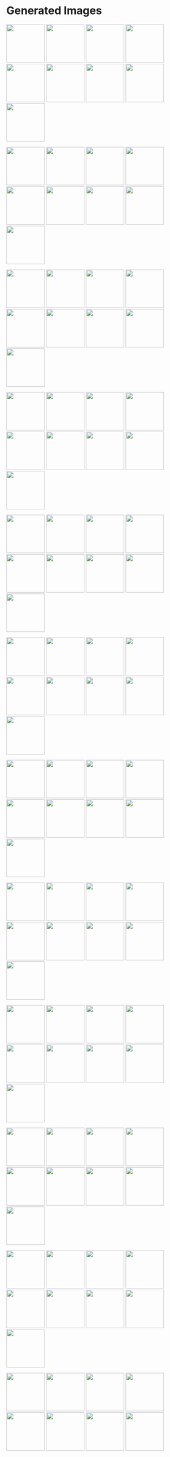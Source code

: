 # Generated Images



<img src="2025_09_15_01.webp" width="100"/> <img src="2025_09_15_02.webp" width="100"/> <img src="2025_09_15_03.webp" width="100"/> <img src="2025_09_15_04.webp" width="100"/> <img src="2025_09_15_05.webp" width="100"/> <img src="2025_09_15_06.webp" width="100"/> <img src="2025_09_15_07.webp" width="100"/> <img src="2025_09_15_08.webp" width="100"/> <img src="2025_09_15_09.webp" width="100"/>

<img src="2025_09_15_10.webp" width="100"/> <img src="2025_09_15_100.webp" width="100"/> <img src="2025_09_15_101.webp" width="100"/> <img src="2025_09_15_102.webp" width="100"/> <img src="2025_09_15_103.webp" width="100"/> <img src="2025_09_15_104.webp" width="100"/> <img src="2025_09_15_105.webp" width="100"/> <img src="2025_09_15_106.webp" width="100"/> <img src="2025_09_15_107.webp" width="100"/>

<img src="2025_09_15_11.webp" width="100"/> <img src="2025_09_15_12.webp" width="100"/> <img src="2025_09_15_13.webp" width="100"/> <img src="2025_09_15_14.webp" width="100"/> <img src="2025_09_15_15.webp" width="100"/> <img src="2025_09_15_16.webp" width="100"/> <img src="2025_09_15_17.webp" width="100"/> <img src="2025_09_15_18.webp" width="100"/> <img src="2025_09_15_19.webp" width="100"/>

<img src="2025_09_15_20.webp" width="100"/> <img src="2025_09_15_21.webp" width="100"/> <img src="2025_09_15_22.webp" width="100"/> <img src="2025_09_15_23.webp" width="100"/> <img src="2025_09_15_24.webp" width="100"/> <img src="2025_09_15_25.webp" width="100"/> <img src="2025_09_15_26.webp" width="100"/> <img src="2025_09_15_27.webp" width="100"/> <img src="2025_09_15_28.webp" width="100"/>

<img src="2025_09_15_29.webp" width="100"/> <img src="2025_09_15_30.webp" width="100"/> <img src="2025_09_15_31.webp" width="100"/> <img src="2025_09_15_32.webp" width="100"/> <img src="2025_09_15_33.webp" width="100"/> <img src="2025_09_15_34.webp" width="100"/> <img src="2025_09_15_35.webp" width="100"/> <img src="2025_09_15_36.webp" width="100"/> <img src="2025_09_15_37.webp" width="100"/>

<img src="2025_09_15_38.webp" width="100"/> <img src="2025_09_15_39.webp" width="100"/> <img src="2025_09_15_40.webp" width="100"/> <img src="2025_09_15_41.webp" width="100"/> <img src="2025_09_15_42.webp" width="100"/> <img src="2025_09_15_43.webp" width="100"/> <img src="2025_09_15_44.webp" width="100"/> <img src="2025_09_15_45.webp" width="100"/> <img src="2025_09_15_46.webp" width="100"/>

<img src="2025_09_15_47.webp" width="100"/> <img src="2025_09_15_48.webp" width="100"/> <img src="2025_09_15_49.webp" width="100"/> <img src="2025_09_15_50.webp" width="100"/> <img src="2025_09_15_51.webp" width="100"/> <img src="2025_09_15_52.webp" width="100"/> <img src="2025_09_15_53.webp" width="100"/> <img src="2025_09_15_54.webp" width="100"/> <img src="2025_09_15_55.webp" width="100"/>

<img src="2025_09_15_56.webp" width="100"/> <img src="2025_09_15_57.webp" width="100"/> <img src="2025_09_15_58.webp" width="100"/> <img src="2025_09_15_59.webp" width="100"/> <img src="2025_09_15_60.webp" width="100"/> <img src="2025_09_15_61.webp" width="100"/> <img src="2025_09_15_62.webp" width="100"/> <img src="2025_09_15_63.webp" width="100"/> <img src="2025_09_15_64.webp" width="100"/>

<img src="2025_09_15_65.webp" width="100"/> <img src="2025_09_15_66.webp" width="100"/> <img src="2025_09_15_67.webp" width="100"/> <img src="2025_09_15_68.webp" width="100"/> <img src="2025_09_15_69.webp" width="100"/> <img src="2025_09_15_70.webp" width="100"/> <img src="2025_09_15_71.webp" width="100"/> <img src="2025_09_15_72.webp" width="100"/> <img src="2025_09_15_73.webp" width="100"/>

<img src="2025_09_15_74.webp" width="100"/> <img src="2025_09_15_75.webp" width="100"/> <img src="2025_09_15_76.webp" width="100"/> <img src="2025_09_15_77.webp" width="100"/> <img src="2025_09_15_78.webp" width="100"/> <img src="2025_09_15_79.webp" width="100"/> <img src="2025_09_15_80.webp" width="100"/> <img src="2025_09_15_81.webp" width="100"/> <img src="2025_09_15_82.webp" width="100"/>

<img src="2025_09_15_83.webp" width="100"/> <img src="2025_09_15_84.webp" width="100"/> <img src="2025_09_15_85.webp" width="100"/> <img src="2025_09_15_86.webp" width="100"/> <img src="2025_09_15_87.webp" width="100"/> <img src="2025_09_15_88.webp" width="100"/> <img src="2025_09_15_89.webp" width="100"/> <img src="2025_09_15_90.webp" width="100"/> <img src="2025_09_15_91.webp" width="100"/>

<img src="2025_09_15_92.webp" width="100"/> <img src="2025_09_15_93.webp" width="100"/> <img src="2025_09_15_94.webp" width="100"/> <img src="2025_09_15_95.webp" width="100"/> <img src="2025_09_15_96.webp" width="100"/> <img src="2025_09_15_97.webp" width="100"/> <img src="2025_09_15_98.webp" width="100"/> <img src="2025_09_15_99.webp" width="100"/>